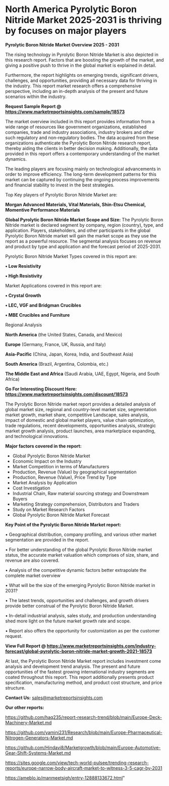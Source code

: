 # North America Pyrolytic Boron Nitride Market 2025-2031 is thriving by focuses on major players

<Strong> Pyrolytic Boron Nitride Market Overview 2025 - 2031</strong>

The rising technology in Pyrolytic Boron Nitride Market is also depicted in this research report. Factors that are boosting the growth of the market, and giving a positive push to thrive in the global market is explained in detail.

Furthermore, the report highlights on emerging trends, significant drivers, challenges, and opportunities, providing all necessary data for thriving in the industry. This report market research offers a comprehensive perspective, including an in-depth analysis of the present and future scenarios within the industry.

<strong>Request Sample Report @ <a href=https://www.marketreportsinsights.com/sample/18573>https://www.marketreportsinsights.com/sample/18573</a></strong>

The market overview included in this report provides information from a wide range of resources like government organizations, established companies, trade and industry associations, industry brokers and other such regulatory and non-regulatory bodies. The data acquired from these organizations authenticate the Pyrolytic Boron Nitride research report, thereby aiding the clients in better decision making. Additionally, the data provided in this report offers a contemporary understanding of the market dynamics.

The leading players are focusing mainly on technological advancements in order to improve efficiency. The long-term development patterns for this market can be captured by continuing the ongoing process improvements and financial stability to invest in the best strategies.

Top Key players of Pyrolytic Boron Nitride Market are:

<strong>Morgan Advanced Materials, Vital Materials, Shin-Etsu Chemical, Momentive Performance Materials</strong>

<strong><b>Global Pyrolytic Boron Nitride Market Scope and Size:</b></strong>
The Pyrolytic Boron Nitride market is declared segment by company, region (country), type, and application. Players, stakeholders, and other participants in the global Pyrolytic Boron Nitride market will gain the market scope as they use the report as a powerful resource. The segmental analysis focuses on revenue and product by type and application and the forecast period of 2025-2031.

Pyrolytic Boron Nitride Market Types covered in this report are:

<strong>• Low Resistivity

• High Resistivity</strong>

Market Applications covered in this report are:

<strong>• Crystal Growth

• LEC, VGF and Bridgman Crucibles

• MBE Crucibles and Furniture</strong> 

Regional Analysis

<strong>North America</strong> (the United States, Canada, and Mexico)

<strong>Europe</strong> (Germany, France, UK, Russia, and Italy)

<strong>Asia-Pacific</strong> (China, Japan, Korea, India, and Southeast Asia)

<strong>South America</strong> (Brazil, Argentina, Colombia, etc.)

<strong>The Middle East and Africa</strong> (Saudi Arabia, UAE, Egypt, Nigeria, and South Africa)

<strong>Go For Interesting Discount Here: <a href=https://www.marketreportsinsights.com/discount/18573>https://www.marketreportsinsights.com/discount/18573</a></strong>

The Pyrolytic Boron Nitride market report provides a detailed analysis of global market size, regional and country-level market size, segmentation market growth, market share, competitive Landscape, sales analysis, impact of domestic and global market players, value chain optimization, trade regulations, recent developments, opportunities analysis, strategic market growth analysis, product launches, area marketplace expanding, and technological innovations.

<strong><b>Major factors covered in the report:</b></strong>
<ul>
  <li>Global Pyrolytic Boron Nitride Market </li>
  <li>Economic Impact on the Industry</li>
  <li>Market Competition in terms of Manufacturers</li>
  <li>Production, Revenue (Value) by geographical segmentation</li>
  <li>Production, Revenue (Value), Price Trend by Type</li>
  <li>Market Analysis by Application</li>
  <li>Cost Investigation</li>
  <li>Industrial Chain, Raw material sourcing strategy and Downstream Buyers</li>
  <li>Marketing Strategy comprehension, Distributors and Traders</li>
  <li>Study on Market Research Factors</li>
  <li>Global Pyrolytic Boron Nitride Market Forecast</li>
</ul>

<strong><b>Key Point of the Pyrolytic Boron Nitride Market report:</b></strong>

• Geographical distribution, company profiling, and various other market segmentation are provided in the report.

• For better understanding of the global Pyrolytic Boron Nitride market status, the accurate market valuation which comprises of size, share, and revenue are also covered.

• Analysis of the competitive dynamic factors better extrapolate the complete market overview

• What will be the size of the emerging Pyrolytic Boron Nitride market in 2031?

• The latest trends, opportunities and challenges, and growth drivers provide better construal of the Pyrolytic Boron Nitride Market.

• In-detail industrial analysis, sales study, and production understanding shed more light on the future market growth rate and scope.

• Report also offers the opportunity for customization as per the customer request.

<strong><b>View Full Report @ <a href=https://www.marketreportsinsights.com/industry-forecast/global-pyrolytic-boron-nitride-market-growth-2021-18573>https://www.marketreportsinsights.com/industry-forecast/global-pyrolytic-boron-nitride-market-growth-2021-18573</a></b></strong>


At last, the Pyrolytic Boron Nitride Market report includes investment come analysis and development trend analysis. The present and future opportunities of the fastest growing international industry segments are coated throughout this report. This report additionally presents product specification, manufacturing method, and product cost structure, and price structure.

<strong>Contact Us:</strong>
sales@marketreportsinsights.com

<strong>Our other reports:</strong>

<a href=https://github.com/haq235/report-research-trend/blob/main/Europe-Deck-Machinery-Market.md>https://github.com/haq235/report-research-trend/blob/main/Europe-Deck-Machinery-Market.md</a>

<a href=https://github.com/yamini231/Research/blob/main/Europe-Pharmaceutical-Nitrogen-Generators-Market.md>https://github.com/yamini231/Research/blob/main/Europe-Pharmaceutical-Nitrogen-Generators-Market.md</a>

<a href=https://github.com/Hindavi8/Marketgrowth/blob/main/Europe-Automotive-Gear-Shift-Systems-Market.md>https://github.com/Hindavi8/Marketgrowth/blob/main/Europe-Automotive-Gear-Shift-Systems-Market.md</a>

<a href=https://sites.google.com/view/tech-world-pulsee/trending-research-reports/europe-narrow-body-aircraft-market-to-witness-3-5-cagr-by-2031>https://sites.google.com/view/tech-world-pulsee/trending-research-reports/europe-narrow-body-aircraft-market-to-witness-3-5-cagr-by-2031</a>

<a href=https://ameblo.jp/manmeetsigh/entry-12888133672.html>https://ameblo.jp/manmeetsigh/entry-12888133672.html</a>"
